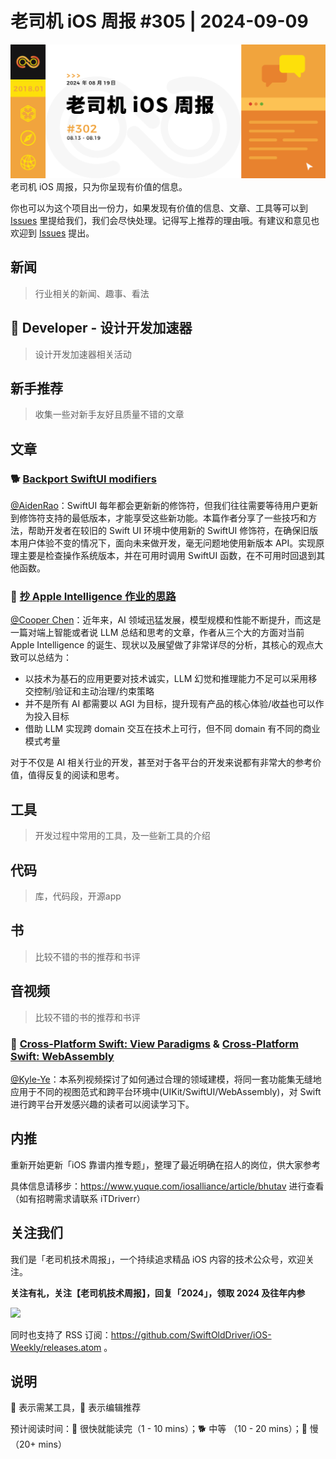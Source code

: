 # 老司机 iOS 周报 #305 | 2024-09-09

![ios-weekly](https://github.com/SwiftOldDriver/iOS-Weekly/blob/master/assets/weekly-header/302.jpg?raw=true)
老司机 iOS 周报，只为你呈现有价值的信息。

你也可以为这个项目出一份力，如果发现有价值的信息、文章、工具等可以到 [Issues](https://github.com/SwiftOldDriver/iOS-Weekly/issues) 里提给我们，我们会尽快处理。记得写上推荐的理由哦。有建议和意见也欢迎到 [Issues](https://github.com/SwiftOldDriver/iOS-Weekly/issues) 提出。

## 新闻

> 行业相关的新闻、趣事、看法

##  Developer - 设计开发加速器

> 设计开发加速器相关活动

## 新手推荐

> 收集一些对新手友好且质量不错的文章

## 文章

### 🐕 [Backport SwiftUI modifiers](https://alejandromp.com/development/blog/backport-swiftui-modifiers/)

[@AidenRao](https://weibo.com/AidenRao)：SwiftUI 每年都会更新新的修饰符，但我们往往需要等待用户更新到修饰符支持的最低版本，才能享受这些新功能。本篇作者分享了一些技巧和方法，帮助开发者在较旧的 Swift UI 环境中使用新的 SwiftUI 修饰符，在确保旧版本用户体验不变的情况下，面向未来做开发，毫无问题地使用新版本 API。实现原理主要是检查操作系统版本，并在可用时调用 SwiftUI 函数，在不可用时回退到其他函数。

### 🐢 [抄 Apple Intelligence 作业的思路](https://juejin.cn/post/7407385581079396389)

[@Cooper Chen](https://github.com/cjlcooper)：近年来，AI 领域迅猛发展，模型规模和性能不断提升，而这是一篇对端上智能或者说 LLM 总结和思考的文章，作者从三个大的方面对当前 Apple Intelligence 的诞生、现状以及展望做了非常详尽的分析，其核心的观点大致可以总结为：
- 以技术为基石的应用更要对技术诚实，LLM 幻觉和推理能力不足可以采用移交控制/验证和主动治理/约束策略
- 并不是所有 AI 都需要以 AGI 为目标，提升现有产品的核心体验/收益也可以作为投入目标
- 借助 LLM 实现跨 domain 交互在技术上可行，但不同 domain 有不同的商业模式考量

对于不仅是 AI 相关行业的开发，甚至对于各平台的开发来说都有非常大的参考价值，值得反复的阅读和思考。

## 工具

> 开发过程中常用的工具，及一些新工具的介绍

## 代码

> 库，代码段，开源app

## 书

> 比较不错的书的推荐和书评

## 音视频

> 比较不错的书的推荐和书评

### 🐢 [Cross-Platform Swift: View Paradigms](https://www.pointfree.co/episodes/ep290-cross-platform-swift-view-paradigms) & [Cross-Platform Swift: WebAssembly](https://www.pointfree.co/episodes/ep291-cross-platform-swift-webassembly)

[@Kyle-Ye](https://github.com/Kyle-Ye)：本系列视频探讨了如何通过合理的领域建模，将同一套功能集无缝地应用于不同的视图范式和跨平台环境中(UIKit/SwiftUI/WebAssembly)，对 Swift 进行跨平台开发感兴趣的读者可以阅读学习下。

## 内推

重新开始更新「iOS 靠谱内推专题」，整理了最近明确在招人的岗位，供大家参考

具体信息请移步：https://www.yuque.com/iosalliance/article/bhutav 进行查看（如有招聘需求请联系 iTDriverr）

## 关注我们

我们是「老司机技术周报」，一个持续追求精品 iOS 内容的技术公众号，欢迎关注。

**关注有礼，关注【老司机技术周报】，回复「2024」，领取 2024 及往年内参**

![](https://github.com/SwiftOldDriver/iOS-Weekly/blob/master/assets/qrcode_for_wechat.jpg?raw=true)

同时也支持了 RSS 订阅：https://github.com/SwiftOldDriver/iOS-Weekly/releases.atom 。

## 说明

🚧 表示需某工具，🌟 表示编辑推荐

预计阅读时间：🐎 很快就能读完（1 - 10 mins）；🐕 中等 （10 - 20 mins）；🐢 慢（20+ mins）

